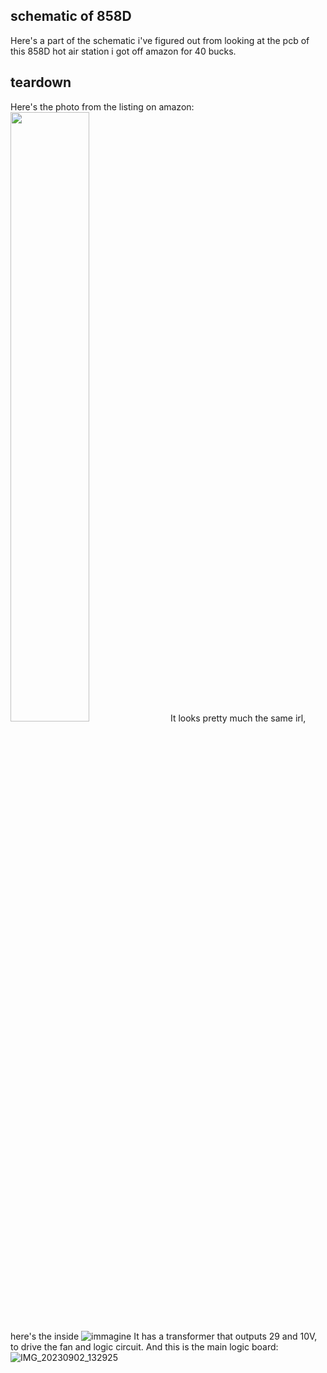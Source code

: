 ## schematic of 858D
Here's a part of the schematic i've figured out from looking at the pcb of this 858D hot air station i got off amazon for 40 bucks.
## teardown
Here's the photo from the listing on amazon:
<img src="https://github.com/bassusteur/858D-hot-air-station/assets/42449683/5a13ed8c-10aa-46e1-9b4e-6b7ce3fe6010.png" width=50% height=50%> 
It looks pretty much the same irl, here's the inside
![immagine](https://github.com/bassusteur/858D-hot-air-station/assets/42449683/7590cbc2-2ec7-4fbb-9891-3517ccb70fae)
It has a transformer that outputs 29 and 10V, to drive the fan and logic circuit.
And this is the main logic board:
![IMG_20230902_132925](https://github.com/bassusteur/858D-hot-air-station/assets/42449683/75266f30-c80d-4996-93c7-24f3167c1513)
